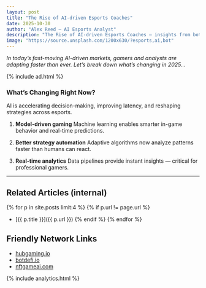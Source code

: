 ```yaml
---
layout: post
title: "The Rise of AI-driven Esports Coaches"
date: 2025-10-30
author: "Alex Reed – AI Esports Analyst"
description: "The Rise of AI-driven Esports Coaches — insights from botgame.io"
image: "https://source.unsplash.com/1200x630/?esports,ai,bot"
---
```


_In today’s fast-moving AI-driven markets, gamers and analysts are adapting faster than ever. Let’s break down what’s changing in 2025…_

{% include ad.html %}

### What’s Changing Right Now?

AI is accelerating decision-making, improving latency, and reshaping strategies across esports.

1) **Model-driven gaming**
   Machine learning enables smarter in-game behavior and real-time predictions.

2) **Better strategy automation**
   Adaptive algorithms now analyze patterns faster than humans can react.

3) **Real-time analytics**
   Data pipelines provide instant insights — critical for professional gamers.

---

## Related Articles (internal)
{% for p in site.posts limit:4 %}
  {% if p.url != page.url %}
  - [{{ p.title }}]({{ p.url }})
  {% endif %}
{% endfor %}

## Friendly Network Links
- [hubgaming.io](https://hubgaming.io)
- [botdefi.io](https://botdefi.io)
- [nftgameai.com](https://nftgameai.com)

{% include analytics.html %}
